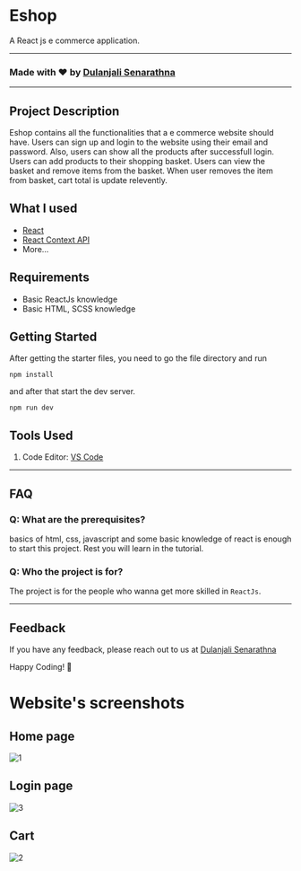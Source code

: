 # Eshop
A React js e commerce application.

---

### Made with ❤️ by [Dulanjali Senarathna](https://www.linkedin.com/in/dulanjali-senarathna/)

---

## Project Description

Eshop contains all the functionalities that a e commerce website should have. Users can sign up and login to the website using their email and password. Also, users can show all the products after successfull login. Users can add products to their shopping basket. Users can view the basket and remove items from the basket. When user removes the item from basket, cart total is update relevently.

## What I used

- [React](https://reactjs.org/)
- [React Context API](https://legacy.reactjs.org/docs/context.html)
- More...

## Requirements

- Basic ReactJs knowledge
- Basic HTML, SCSS knowledge

## Getting Started

After getting the starter files, you need to go the file directory and run

```shell
npm install
```

and after that start the dev server.

```shell
npm run dev
```

## Tools Used

1. Code Editor: [VS Code](https://code.visualstudio.com/)

---

## FAQ

### Q: What are the prerequisites?

basics of html, css, javascript and some basic knowledge of react is enough to start this project. Rest you will learn in the tutorial.

### Q: Who the project is for?

The project is for the people who wanna get more skilled in `ReactJs`.

---

## Feedback

If you have any feedback, please reach out to us at [Dulanjali Senarathna](https://www.behance.net/dulanjasenarathna)

Happy Coding! 🚀

# Website's screenshots
 
 ## Home page
 
![1](https://github.com/DulanjaliSenarathna/e-shop/assets/59603716/e2d63a22-1eb0-477d-94db-bc5205058cb9)


## Login page
![3](https://github.com/DulanjaliSenarathna/e-shop/assets/59603716/7b12c7d8-01d6-4df1-b64f-6e857a2bb51c)


## Cart
![2](https://github.com/DulanjaliSenarathna/e-shop/assets/59603716/a652aec9-3e92-4e48-b9d4-16c1f54667fd)

